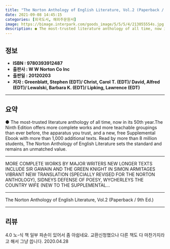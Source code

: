 ```yaml
---
title: "The Norton Anthology of English Literature, Vol.2 (Paperback / 9th Ed.)"
date: 2021-09-08 14:45:15
categories: [외국도서, 해외주문원서]
image: https://bimage.interpark.com/goods_image/5/5/5/4/213055554s.jpg
description: ● The most-trusted literature anthology of all time, now in its 50th year.The Ninth Edition offers more complete works and more teachable groupings than ever b
---
```


## **정보**

- **ISBN : 9780393912487**
- **출판사 : W W Norton   Co Inc**
- **출판일 : 20120203**
- **저자 : Greenblatt, Stephen (EDT)/ Christ, Carol T. (EDT)/ David, Alfred (EDT)/ Lewalski, Barbara K. (EDT)/ Lipking, Lawrence (EDT)**

------



## **요약**

●  The most-trusted literature anthology of all time, now in its 50th year.The Ninth Edition offers more complete works and more teachable groupings than ever before, the apparatus you trust, and a new, free Supplemental Ebook with more than 1,000 additional texts. Read by more than 8 million students, The Norton Anthology of English Literature sets the standard and remains an unmatched value.

------

MORE COMPLETE WORKS BY MAJOR WRITERS
NEW LONGER TEXTS INCLUDE SIR GAWAIN AND THE GREEN KNIGHT IN SIMON ARMITAGES VIBRANT NEW TRANSLATION (SPECIALLY REVISED FOR THE NORTON ANTHOLOGY), SIDNEYS DEFENSE OF POESY, WYCHERLEYS THE COUNTRY WIFE (NEW TO THE SUPPLEMENTAL... 

------


The Norton Anthology of English Literature, Vol.2 (Paperback / 9th Ed.) 

------


## **리뷰** 

4.0 노-식 책 일부 파손이 있어서 좀 아쉽네요. 교환신청했으나 다른 책도 다 마찬가지라고 해서 그냥 씁니다. 2020.04.28 <br/>